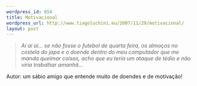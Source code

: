 ```yaml
--- 
wordpress_id: 654
title: Motivacional
wordpress_url: http://www.tiagoluchini.eu/2007/11/29/motivacional/
layout: post
---
```

<blockquote><em>Aí aí aí... se não fosse o futebol de quarta feira, os almoços no costela do japa e o doende dentro do meu computador que me manda queimar coisas,  acho que eu teria um ataque de tédio e não viria trabalhar  amanhã...</em></blockquote>
Autor: um sábio amigo que entende muito de doendes e de motivação!

